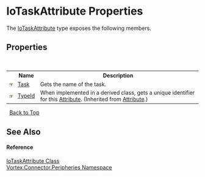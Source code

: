 # IoTaskAttribute Properties
 

The <a href="T_Vortex_Connector_Peripheries_IoTaskAttribute.md">IoTaskAttribute</a> type exposes the following members.


## Properties
&nbsp;<table><tr><th></th><th>Name</th><th>Description</th></tr><tr><td>![Public property](media/pubproperty.gif "Public property")</td><td><a href="P_Vortex_Connector_Peripheries_IoTaskAttribute_Task.md">Task</a></td><td>
Gets the name of the task.</td></tr><tr><td>![Public property](media/pubproperty.gif "Public property")</td><td><a href="https://docs.microsoft.com/dotnet/api/system.attribute.typeid#System_Attribute_TypeId" target="_blank">TypeId</a></td><td>
When implemented in a derived class, gets a unique identifier for this <a href="https://docs.microsoft.com/dotnet/api/system.attribute" target="_blank">Attribute</a>.
 (Inherited from <a href="https://docs.microsoft.com/dotnet/api/system.attribute" target="_blank">Attribute</a>.)</td></tr></table>&nbsp;
<a href="#iotaskattribute-properties">Back to Top</a>

## See Also


#### Reference
<a href="T_Vortex_Connector_Peripheries_IoTaskAttribute.md">IoTaskAttribute Class</a><br /><a href="N_Vortex_Connector_Peripheries.md">Vortex.Connector.Peripheries Namespace</a><br />